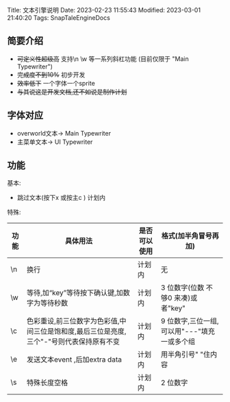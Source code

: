 Title: 文本引擎说明
Date: 2023-02-23 11:55:43
Modified: 2023-03-01 21:40:20
Tags: SnapTaleEngineDocs

## 简要介绍
- ~~可定义性超级高~~ 支持\n \w 等一系列斜杠功能 (目前仅限于 "Main Typewriter")
- ~~完成度不到10%~~ 初步开发
- ~~效率低下~~ 一个字体一个sprite
- ~~与其说这是开发文档,还不如说是制作计划~~

## 字体对应
- overworld文本-> Main Typewriter
- 主菜单文本-> UI Typewriter

## 功能
基本:
- 跳过文本(按下x 或按主c ) 计划内

特殊:

| 功能 | 具体用法 | 是否可以使用 | 格式(加半角冒号再加) |
| ------ | ------ | ------ | ------ |
| \n | 换行 | 计划内 | 无 |
| \w | 等待,加“key”等待按下确认键,加数字为等待秒数 | 计划内 | 3 位数字(位数 不够0 来凑)或者"key" |
| \c | 色彩重设,前三位数字为色彩值,中间三位是饱和度,最后三位是亮度,三个"-"号则代表保持原有不变 | 计划内 | 9 位数字,三位一组,可以用"---"填充一或多个组 |
| \e | 发送文本event ,后加extra data | 计划内 | 用半角引号" "住内容 |
| \s | 特殊长度空格 | 计划内 | 2 位数字 |
